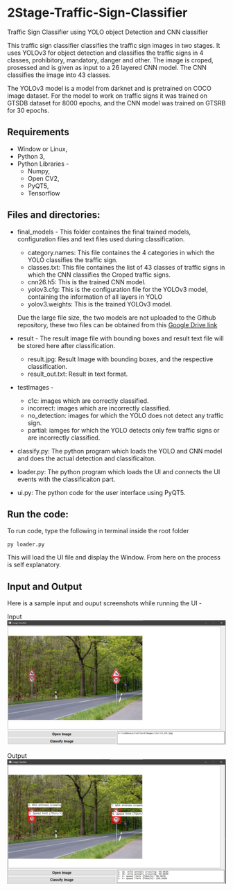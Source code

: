 # 2Stage-Traffic-Sign-Classifier
Traffic Sign Classifier using YOLO object Detection and CNN classifier

This traffic sign classifier classifies the traffic sign images in two stages. It uses YOLOv3 for object detection and classifies the traffic signs in 4 classes, prohibitory, mandatory, danger and other. The image is croped, prosessed and is given as input to a 26 layered CNN model. The CNN classifies the image into 43 classes.

The YOLOv3 model is a model from darknet and is pretrained on COCO image dataset. For the model to work on traffic signs it was trained on GTSDB dataset for 8000 epochs, and the CNN model was trained on GTSRB for 30 epochs.


## Requirements
* Window or Linux,
* Python 3,
* Python Libraries - 
  * Numpy, 
  * Open CV2, 
  * PyQT5,
  * Tensorflow

## Files and directories: 

* final_models - This folder containes the final trained models, configuration files and text files used during classification.
  * category.names: This file containes the 4 categories in which the YOLO classifies the traffic sign.
  * classes.txt: This file containes the list of 43 classes of traffic signs in which the CNN classifies the Croped traffic signs.
  * cnn26.h5: This is the trained CNN model.
  * yolov3.cfg: This is the configuration file for the YOLOv3 model, containing the information of all layers in YOLO
  * yolov3.weights: This is the trained YOLOv3 model.


  Due the large file size, the two models are not uploaded to the Github repository, these two files can be obtained from this [Google Drive link](https://drive.google.com/file/d/1TuQ3mib2u4MDKnL_uyQtXg0hvG_CFkze/view?usp=sharing)
* result - The result image file with bounding boxes and result text file will be stored here after classification.
  * result.jpg: Result Image with bounding boxes, and the respective classification.
  * result_out.txt: Result in text format.
* testImages - 
  * c1c: images which are correctly classified.
  * incorrect: images which are incorrectly classified.
  * no_detection: images for which the YOLO does not detect any traffic sign.
  * partial: iamges for which the YOLO detects only few traffic signs or are incorrectly classified.
* classify.py: The python program which loads the YOLO and CNN model and does the actual detection and classificaiton.
* loader.py: The python program which loads the UI and connects the UI events with the classificaiton part.
* ui.py: The python code for the user interface using PyQT5.

## Run the code:
To run code, type the following in terminal inside the root folder
```
py loader.py
```
This will load the UI file and display the Window. From here on the process is self explanatory.

## Input and Output

Here is a sample input and ouput screenshots while running the UI -

Input
![Input](images/inputScreenshot.jpg)

Output
![Output](images/outputScreenshot.jpg)
